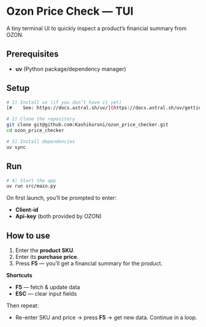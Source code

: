 # Ozon Price Check — TUI

A tiny terminal UI to quickly inspect a product’s financial summary from OZON.

## Prerequisites

- **uv** (Python package/dependency manager)

## Setup

```bash
# 1) Install uv (if you don’t have it yet)
[#    See: https://docs.astral.sh/uv/](https://docs.astral.sh/uv/getting-started/installation/)

# 2) Clone the repository
git clone git@github.com:Kashikuroni/ozon_price_checker.git
cd ozon_price_checker

# 3) Install dependencies
uv sync
```

## Run

```bash
# 4) Start the app
uv run src/main.py
```

On first launch, you’ll be prompted to enter:

- **Client-id**
- **Api-key** (both provided by OZON)

## How to use

1. Enter the **product SKU**.
2. Enter its **purchase price**.
3. Press **F5** — you’ll get a financial summary for the product.

**Shortcuts**

- **F5** — fetch & update data
- **ESC** — clear input fields

Then repeat:

- Re-enter SKU and price → press **F5** → get new data. Continue in a loop.
